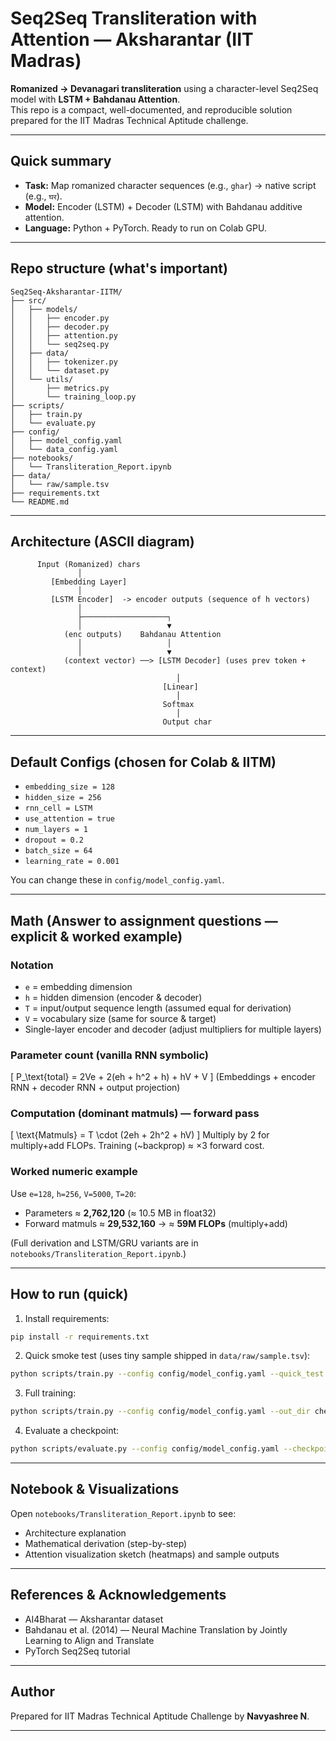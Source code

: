 #  Seq2Seq Transliteration with Attention — Aksharantar (IIT Madras)

**Romanized → Devanagari transliteration** using a character-level Seq2Seq model with **LSTM + Bahdanau Attention**.  
This repo is a compact, well-documented, and reproducible solution prepared for the IIT Madras Technical Aptitude challenge.

---

##  Quick summary
- **Task:** Map romanized character sequences (e.g., `ghar`) → native script (e.g., `घर`).  
- **Model:** Encoder (LSTM) + Decoder (LSTM) with Bahdanau additive attention.  
- **Language:** Python + PyTorch. Ready to run on Colab GPU.

---

##  Repo structure (what's important)
```
Seq2Seq-Aksharantar-IITM/
├── src/
│   ├── models/
│   │   ├── encoder.py
│   │   ├── decoder.py
│   │   ├── attention.py
│   │   └── seq2seq.py
│   ├── data/
│   │   ├── tokenizer.py
│   │   └── dataset.py
│   └── utils/
│       ├── metrics.py
│       └── training_loop.py
├── scripts/
│   ├── train.py
│   └── evaluate.py
├── config/
│   ├── model_config.yaml
│   └── data_config.yaml
├── notebooks/
│   └── Transliteration_Report.ipynb
├── data/
│   └── raw/sample.tsv
├── requirements.txt
└── README.md
```

---

##  Architecture (ASCII diagram)
```
      Input (Romanized) chars
               │
         [Embedding Layer]
               │
         [LSTM Encoder]  -> encoder outputs (sequence of h vectors)
               │
               ├───────────────────┐
               │                   ▼
            (enc outputs)    Bahdanau Attention
               │                   │
               │                   ▼
            (context vector) ──> [LSTM Decoder] (uses prev token + context)
                                     │
                                  [Linear]
                                     │
                                  Softmax
                                     │
                                  Output char
```

---

##  Default Configs (chosen for Colab & IITM)
- `embedding_size = 128`  
- `hidden_size = 256`  
- `rnn_cell = LSTM`  
- `use_attention = true`  
- `num_layers = 1`  
- `dropout = 0.2`  
- `batch_size = 64`  
- `learning_rate = 0.001`

You can change these in `config/model_config.yaml`.

---

##  Math (Answer to assignment questions — explicit & worked example)

### Notation
- `e` = embedding dimension  
- `h` = hidden dimension (encoder & decoder)  
- `T` = input/output sequence length (assumed equal for derivation)  
- `V` = vocabulary size (same for source & target)  
- Single-layer encoder and decoder (adjust multipliers for multiple layers)

### Parameter count (vanilla RNN symbolic)
\[
P_\text{total} = 2Ve + 2(eh + h^2 + h) + hV + V
\]
(Embeddings + encoder RNN + decoder RNN + output projection)

### Computation (dominant matmuls) — forward pass
\[
\text{Matmuls} = T \cdot (2eh + 2h^2 + hV)
\]
Multiply by 2 for multiply+add FLOPs. Training (~backprop) ≈ ×3 forward cost.

### Worked numeric example
Use `e=128`, `h=256`, `V=5000`, `T=20`:

- Parameters ≈ **2,762,120** (≈ 10.5 MB in float32)  
- Forward matmuls ≈ **29,532,160** → ≈ **59M FLOPs** (multiply+add)

(Full derivation and LSTM/GRU variants are in `notebooks/Transliteration_Report.ipynb`.)

---

##  How to run (quick)
1. Install requirements:
```bash
pip install -r requirements.txt
```

2. Quick smoke test (uses tiny sample shipped in `data/raw/sample.tsv`):
```bash
python scripts/train.py --config config/model_config.yaml --quick_test
```

3. Full training:
```bash
python scripts/train.py --config config/model_config.yaml --out_dir checkpoints
```

4. Evaluate a checkpoint:
```bash
python scripts/evaluate.py --config config/model_config.yaml --checkpoint checkpoints/best.pt
```

---

##  Notebook & Visualizations
Open `notebooks/Transliteration_Report.ipynb` to see:
- Architecture explanation
- Mathematical derivation (step-by-step)
- Attention visualization sketch (heatmaps) and sample outputs

---

##  References & Acknowledgements
- AI4Bharat — Aksharantar dataset  
- Bahdanau et al. (2014) — Neural Machine Translation by Jointly Learning to Align and Translate  
- PyTorch Seq2Seq tutorial

---

##  Author
Prepared for IIT Madras Technical Aptitude Challenge by **Navyashree N**.

---
